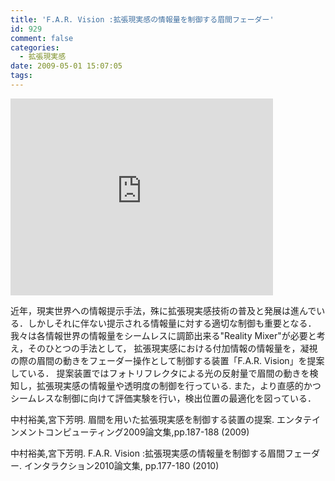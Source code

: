 ```yaml
---
title: 'F.A.R. Vision :拡張現実感の情報量を制御する眉間フェーダー'
id: 929
comment: false
categories:
  - 拡張現実感
date: 2009-05-01 15:07:05
tags:
---
```



<iframe width="420" height="315" src="https://www.youtube.com/embed/vFW-46-cbS8" frameborder="0" allowfullscreen></iframe>



近年，現実世界への情報提示手法，殊に拡張現実感技術の普及と発展は進んでいる．しかしそれに伴ない提示される情報量に対する適切な制御も重要となる． 我々は各情報世界の情報量をシームレスに調節出来る"Reality Mixer"が必要と考え，そのひとつの手法として， 拡張現実感における付加情報の情報量を，凝視の際の眉間の動きをフェーダー操作として制御する装置「F.A.R. Vision」を提案している． 提案装置ではフォトリフレクタによる光の反射量で眉間の動きを検知し，拡張現実感の情報量や透明度の制御を行っている. また，より直感的かつシームレスな制御に向けて評価実験を行い，検出位置の最適化を図っている．

中村裕美,宮下芳明. 眉間を用いた拡張現実感を制御する装置の提案.  エンタテインメントコンピューティング2009論文集,pp.187-188 (2009)

中村裕美,宮下芳明. F.A.R. Vision :拡張現実感の情報量を制御する眉間フェーダー.  インタラクション2010論文集, pp.177-180 (2010)

